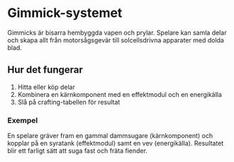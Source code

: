# Gimmick-systemet

Gimmicks är bisarra hembyggda vapen och prylar. Spelare kan samla delar och skapa allt från motorsågsgevär till solcellsdrivna apparater med dolda blad.

## Hur det fungerar

1. Hitta eller köp delar
2. Kombinera en kärnkomponent med en effektmodul och en energikälla
3. Slå på crafting-tabellen för resultat

### Exempel

En spelare gräver fram en gammal dammsugare (kärnkomponent) och kopplar på en syratank (effektmodul) samt en vev (energikälla). Resultatet blir ett farligt sätt att suga fast och fräta fiender.
